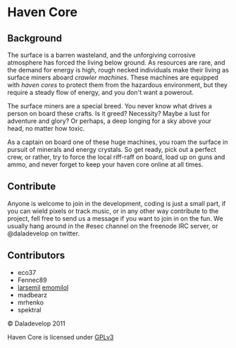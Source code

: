 Haven Core
==========

Background
----------
The surface is a barren wasteland, and the unforgiving corrosive atmosphere
has forced the living below ground.  As resources are rare, and the demand for
energy is high, rough necked individuals make their living as surface miners
aboard *crawler machines*.  These machines are equipped with *haven cores* to
protect them from the hazardous environment, but they require a steady flow of
energy, and you don't want a powerout.

The surface miners are a special breed.  You never know what drives a person on
board these crafts.  Is it greed?  Necessity?  Maybe a lust for adventure and
glory?  Or perhaps, a deep longing for a sky above your head, no matter how
toxic.

As a captain on board one of these huge machines,  you roam the surface in
pursuit of minerals and energy crystals.  So get ready, pick out a perfect crew,
or rather, try to force the local riff-raff on board, load up on guns and ammo,
and never forget to keep your haven core online at all times.

Contribute
----------
Anyone is welcome to join in the development, coding is just a small part, if
you can wield pixels or track music, or in any other way contribute to the
project, fell free to send us a message if you want to join in on the fun. 
We usually hang around in the #esec channel on the freenode IRC server, or
@daladevelop on twitter.

Contributors
------------
* eco37
* Fennec89
* [larsemil](http://larsemil.se) [emomilol](http://twitter.com/emomilol)
* madbearz
* mrhenko
* spektral

&copy; Daladevelop 2011

Haven Core is licensed under [GPLv3](http://gnu.org/licenses/gpl.html)
